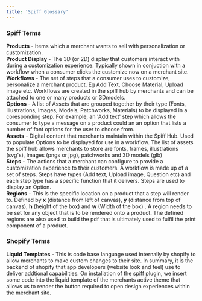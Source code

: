 ```yaml
---
title: 'Spiff Glossary'
---
```


### Spiff Terms

**Products** - Items which a merchant wants to sell with personalization or customization.  
**Product Display** - The 3D (or 2D) display that customers interact with during a customization experience. Typically shown in conjuction with a workflow when a consumer clicks the customize now on a merchant site.  
**Workflows** - The set of steps that a consumer uses to customize, personalize a merchant product. Eg Add Text, Choose Material, Upload image etc. Workflows are created in the spiff hub by merchants and can be attached to one or many products or 3Dmodels.  
**Options** - A list of Assets that are grouped together by their type (Fonts, Illustrations, Images, Models, Patchworks, Materials) to be displayed in a coresponding step. For example, an 'Add text' step which allows the consumer to type a message on a product could an an option that lists a number of font options for the user to choose from.  
**Assets** - Digital content that merchants maintain within the Spiff Hub. Used to populate Options to be displayed for use in a workflow. The list of assets the spiff hub allows merchants to store are fonts, frames, illustrations (svg's), Images (pngs or jpg), patchworks and 3D models (glb)  
**Steps** - The actions that a merchant can configure to provide a customization experience to their customers. A workflow is made up of a set of steps. Steps have types (Add text, Upload image, Question etc) and each step type has a specific function that it delivers. Steps are used to display an Option.  
**Regions** - This is the specific location on a product that a step will render to. Defined by **x** (distance from left of canvas), **y** (distance from top of canvas), **h** (height of the box) and **w** (Width of the box) . A region needs to be set for any object that is to be rendered onto a product. The defined regions are also used to build the pdf that is ultimately used to fulfil the print component of a product. 


### Shopify Terms
**Liquid Templates** - This is code base language used internally by shopify to allow merchants to make custom changes to their site. In summary, it is the backend of shopify that app developers (website look and feel) use to deliver addtional capabilities. On installation of the spiff plugin, we insert some code into the liquid template of the merchants active theme that allows us to render the button required to open design experiences within the merchant site. 